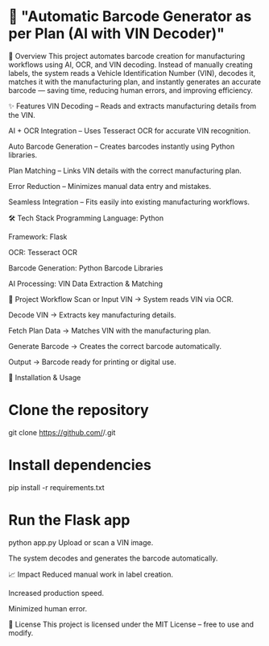 # 🚀 "Automatic Barcode Generator as per Plan (AI with VIN Decoder)"

📌 Overview
This project automates barcode creation for manufacturing workflows using AI, OCR, and VIN decoding.
Instead of manually creating labels, the system reads a Vehicle Identification Number (VIN), decodes it, matches it with the manufacturing plan, and instantly generates an accurate barcode — saving time, reducing human errors, and improving efficiency.


✨ Features
VIN Decoding – Reads and extracts manufacturing details from the VIN.

AI + OCR Integration – Uses Tesseract OCR for accurate VIN recognition.

Auto Barcode Generation – Creates barcodes instantly using Python libraries.

Plan Matching – Links VIN details with the correct manufacturing plan.

Error Reduction – Minimizes manual data entry and mistakes.

Seamless Integration – Fits easily into existing manufacturing workflows.


🛠 Tech Stack
Programming Language: Python

Framework: Flask

OCR: Tesseract OCR

Barcode Generation: Python Barcode Libraries

AI Processing: VIN Data Extraction & Matching


📂 Project Workflow
Scan or Input VIN → System reads VIN via OCR.

Decode VIN → Extracts key manufacturing details.

Fetch Plan Data → Matches VIN with the manufacturing plan.

Generate Barcode → Creates the correct barcode automatically.

Output → Barcode ready for printing or digital use.



🔧 Installation & Usage

# Clone the repository
git clone https://github.com/<your-username>/<your-repo>.git

# Install dependencies
pip install -r requirements.txt

# Run the Flask app
python app.py
Upload or scan a VIN image.

The system decodes and generates the barcode automatically.


📈 Impact
Reduced manual work in label creation.

Increased production speed.

Minimized human error.


📜 License
This project is licensed under the MIT License – free to use and modify.

